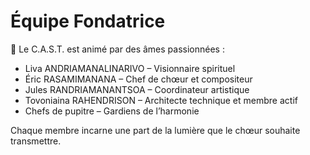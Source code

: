 # Équipe Fondatrice

👥 Le C.A.S.T. est animé par des âmes passionnées :

- Liva ANDRIAMANALINARIVO – Visionnaire spirituel
- Éric RASAMIMANANA – Chef de chœur et compositeur
- Jules RANDRIAMANANTSOA – Coordinateur artistique
- Tovoniaina RAHENDRISON – Architecte technique et membre actif
- Chefs de pupitre – Gardiens de l’harmonie

Chaque membre incarne une part de la lumière que le chœur souhaite transmettre.